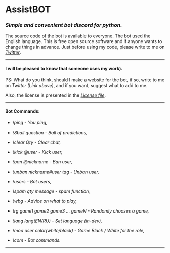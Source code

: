 # AssistBOT
### _Simple and convenient bot discord for python._
The source code of the bot is available to everyone.
The bot used the English language.
This is free open source software and if anyone wants to change things in advance.
Just before using my code, please write to me on _[Twitter](https://twitter.com/MZaytsevCode)_.
___
#### I will be pleased to know that someone uses my work).
PS: What do you think, should I make a website for the bot, if so, write to me on _Twitter (Link above)_, and if you want, suggest what to add to me.

Also, the license is presented in the _[License file](https://github.com/MZaytsevCode/AssistBOT/blob/master/LICENSE)_.

___
#### Bot Commands:

* _!ping - You ping,_

* _!8ball question - Ball of predictions,_

* _!clear Qty - Clear chat,_
                       
* _!kick @user - Kick user,_

* _!ban @nickname - Ban user,_

* _!unban nickname#user tag - Unban user,_

* _!users - Bot users,_

* _!spam qty message  - spam function,_

* _!wbg - Advice on what to play,_

* _!rg game1 game2 game3 ... gameN - Randomly chooses a game,_

* _!lang lang(EN/RU) - Set language (in-dev),_

* _!moa user color(white/black) - Game Black / White for the role,_

* _!com - Bot commands._
___
